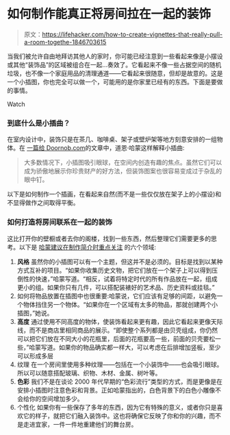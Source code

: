 # 如何制作能真正将房间拉在一起的装饰

> 原文：<https://lifehacker.com/how-to-create-vignettes-that-really-pull-a-room-togethe-1846703615>

当我们被允许自由地拜访其他人的家时，你可能已经注意到一些看起来像是小摆设或其他“装饰品”的区域被组合在一起...奏效了。它看起来不像一些占据空间的随机垃圾，也不像一个家庭用品的清理通道——它看起来很随意，但却是故意的。这是一个小插图，你也完全可以做一个，可能用的是你家里已经有的东西。下面是要做的事情。

Watch

### 到底什么是小插曲？

在室内设计中，装饰只是在茶几、咖啡桌、架子或壁炉架等地方刻意安排的一组物体。在 [一篇给 Doornob.com](https://dornob.com/6-tips-for-creating-showroom-worthy-interior-vignettes-in-your-space/)的文章中，道恩·哈蒙这样解释小插曲:

> 大多数情况下，小插图吸引眼球，在空间内创造有趣的焦点。虽然它们可以成为骄傲地展示你珍贵财产的好方法，但装饰图案也很容易变成过于杂乱的眼中钉。

以下是如何制作一个插画，在看起来自然(而不是一些仅仅放在架子上的小摆设)和不显得做作之间取得平衡。

### 如何打造将房间联系在一起的装饰

这比打开你的壁橱或者去你的阁楼，找到一些东西，然后整理它们需要更多的思考。以下是 [哈蒙建议在制作简介时重点关注](https://dornob.com/6-tips-for-creating-showroom-worthy-interior-vignettes-in-your-space/) 的六个领域:

1.  **风格**
    虽然你的小插图可以有一个主题，但这并不是必须的。目标是找到以某种方式互补的项目。“如果你收集历史文物，把它们放在一个架子上可以得到压倒性的快速，”哈蒙写道。“相反，试着将特定时代的所有作品放在一起，组成更小的组。如果你只有几件，可以搭配装裱好的艺术品、历史资料或挂毯。”
2.  如何将物品放置在插图中也很重要:哈蒙说，它们应该有足够的间距，以避免一个物体挡住另一个物体。“如果你在一个区域有太多的物品，那就创建两个小插图，”她说。
3.  **高度**
    通过使用不同高度的物体，使装饰看起来更有趣，因此它看起来更像天际线，而不是商店里相同商品的展示。“即使整个系列都是由贝壳组成，你仍然可以把它们放在不同大小的花瓶里，后面的花瓶要高一些，前面的贝壳要松一些，”哈蒙写道。如果你的物品确实都一样大，可以考虑在后排增加竖板，至少可以形成多层
4.  纹理
    在一个房间里使用多种纹理——包括在一个小装饰中——也会吸引眼球。所以可以随意搭配玻璃、织物、木材、金属、树叶等。
5.  **色彩**
    我们不是在谈论 2000 年代早期的“色彩流行”类型的方式，而是更像是在安排小插图时注意色彩和背景。正如哈蒙指出的，白色背景下的白色小雕像不会给你的空间增加多少。
6.  个性化
    如果你有一些保存了多年的东西，因为它有特殊的意义，或者你只是喜欢它的样子，就把它们融入装饰中。这也将确保它反映了你和你的兴趣，而不是走进宜家，一件一件地重建他们的舞台房。